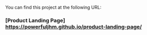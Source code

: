 You can find this project at the following URL:

### [Product Landing Page] https://powerfuljhm.github.io/product-landing-page/